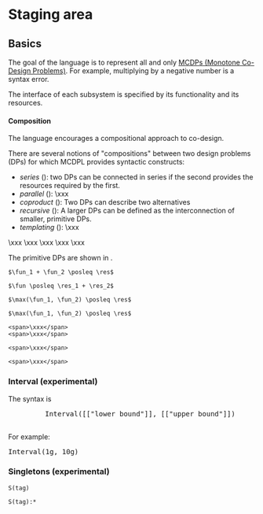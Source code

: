 # Staging area



## Basics

The goal of the language is to represent all and only [MCDPs (Monotone Co-Design
Problems)](#def:MCDP). For example, multiplying by a negative number is a syntax
error.
<!-- <footnote>Similarly, CVX's~\cite{cvx} goal
is to describe all only convex problems.</footnote> -->

The interface of each subsystem is specified
by its <f>functionality</f> and its <r>resources</r>.

#### Composition

The language encourages a compositional approach to co-design.

There are several notions of "compositions" between two design problems (DPs)
for which MCDPL provides syntactic constructs:

* *series* ([](#subfig:series)): two DPs can be connected in series
  if the second provides
  the resources required by the first.
* *parallel* ([](#subfig:parallel)): \xxx
* *coproduct* ([](#subfig:coproduct)): Two DPs can describe two alternatives
* *recursive* ([](#subfig:hierarchical)): A larger DPs can be defined as the
  interconnection of smaller, primitive DPs.
* *templating* ([](#subfig:templating)): \xxx

<col3 figure-id="fig:main"
      figure-caption="DPs can be composed in a variety of ways">
    <span figure-id="subfig:series" figure-caption="Series">\xxx</span>
    <span figure-id="subfig:parallel"  figure-caption="Parallel">\xxx</span>
    <span figure-id='subfig:coproduct'  figure-caption="Coproduct">\xxx</span>
    <span figure-id='subfig:hierarchical'  figure-caption="Hierarchical"> \xxx</span>
    <span figure-id='subfig:templating' figure-caption="Templating">\xxx</span>
</col3>




The primitive DPs are shown in [](#fig:primitive).

<col4>

    $\fun_1 + \fun_2 \posleq \res$

    $\fun \posleq \res_1 + \res_2$

    $\max(\fun_1, \fun_2) \posleq \res$

    $\max(\fun_1, \fun_2) \posleq \res$

    <span>\xxx</span>
    <span>\xxx</span>

    <span>\xxx</span>

    <span>\xxx</span>

</col4>

### Interval (experimental)

The syntax is

<center>
    <pre class='mcdp_poset'>
    Interval([["lower bound"]], [["upper bound"]])
    </pre>
</center>

<!--
<pre><code><span class="keyword">Interval</span>(<span class='ph'>lower bound</span>,<span class='ph'>upper bound</span>)</code></pre>
 -->
For example:

<pre class='mcdp_poset'>
Interval(1g, 10g)
</pre>

### Singletons (experimental)

    S(tag)

    S(tag):*
